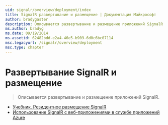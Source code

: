 ```yaml
---
uid: signalr/overview/deployment/index
title: SignalR развертывание и размещение | Документация Майкрософт
author: bradygaster
description: Описывается развертывание и размещение приложений SignalR.
ms.author: bradyg
ms.date: 09/19/2014
ms.assetid: 62482bdd-e2a4-46e5-b909-6d0c6bc07114
msc.legacyurl: /signalr/overview/deployment
msc.type: chapter
---
```

<a name="signalr-deployment-and-hosting"></a>Развертывание SignalR и размещение
====================
> Описывается развертывание и размещение приложений SignalR.


- [Учебник. Резидентное размещение SignalR](tutorial-signalr-self-host.md)
- [Использование SignalR с веб-приложениями в службе приложений Azure](using-signalr-with-azure-web-sites.md)
